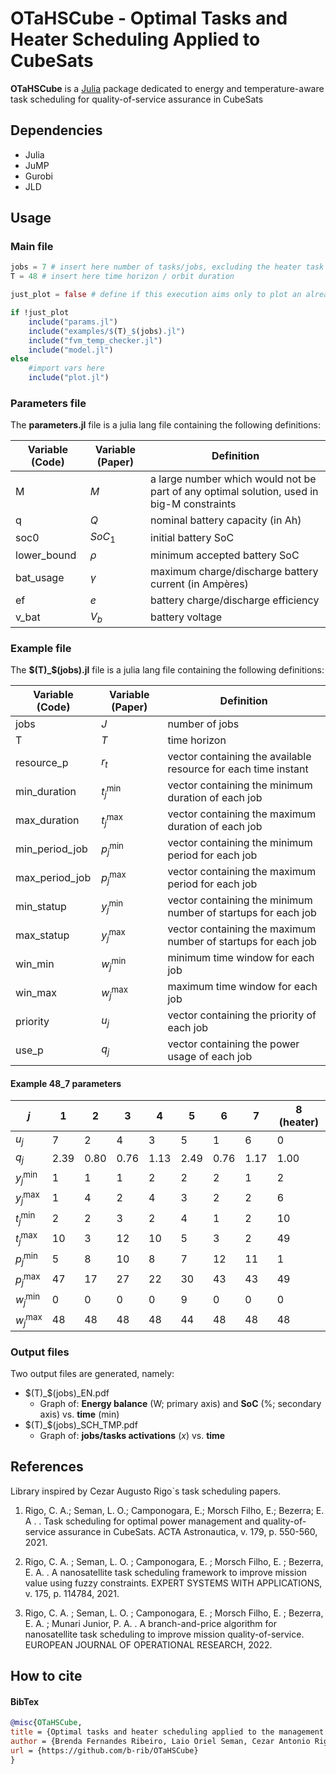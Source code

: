 # OTaHSCube - **O**ptimal **T**asks **a**nd **H**eater **S**cheduling Applied to **Cube**Sats


**OTaHSCube** is a [Julia](http://www.julialang.org/) package dedicated to energy and temperature-aware task scheduling for quality-of-service assurance in CubeSats
 
## Dependencies

* Julia
* JuMP
* Gurobi
* JLD

## Usage
### Main file
```julia
jobs = 7 # insert here number of tasks/jobs, excluding the heater task
T = 48 # insert here time horizon / orbit duration

just_plot = false # define if this execution aims only to plot an already obtained result

if !just_plot
    include("params.jl")
    include("examples/$(T)_$(jobs).jl")
    include("fvm_temp_checker.jl")
    include("model.jl")
else
    #import vars here
    include("plot.jl")
```
 
### Parameters file
The **parameters.jl** file is a julia lang file containing the following definitions:

| Variable (Code) 	| Variable (Paper)	| Definition		|
|-------------------|-------------------|-------------------|
| M 				| $M$				| a large number which would not be part of any optimal solution, used in big-M constraints
| q 				| $Q$				| nominal battery capacity (in Ah) 
| soc0		 		| $SoC_1$			| initial battery SoC
| lower_bound		| $\rho$			| minimum accepted battery SoC
| bat_usage 		| $\gamma$			| maximum charge/discharge battery current (in Ampères)
| ef 				| $e$				| battery charge/discharge efficiency
| v_bat 			| $V_b$				| battery voltage

### Example file
The **\$(T)_\$(jobs).jl** file is a julia lang file containing the following definitions:

| Variable (Code) 	| Variable (Paper)	| Definition		|
|-------------------|-------------------|-------------------|
| jobs 				| $J$				| number of jobs
| T 				| $T$				| time horizon
| resource_p 		| $r_t$				| vector containing the available resource for each time instant
| min_duration 		| $t_j^{\min}$		| vector containing the minimum duration of each job
| max_duration 		| $t_j^{\max}$		| vector containing the maximum duration of each job
| min_period_job 	| $p_j^{\min}$		| vector containing the minimum period for each job
| max_period_job 	| $p_j^{\max}$		| vector containing the maximum period for each job
| min_statup 		| $y_j^{\min}$		| vector containing the minimum number of startups for each job
| max_statup 		| $y_j^{\max}$		| vector containing the maximum number of startups for each job
| win_min 			| $w_j^{\min}$		| minimum time window for each job
| win_max 			| $w_j^{\max}$		| maximum time window for each job
| priority 			| $u_j$				| vector containing the priority of each job
| use_p 			| $q_j$				| vector containing the power usage of each job


#### Example **48_7** parameters
| $j$			| 1	 	| 2	 	| 3	 	| 4	 	| 5	 	| 6	 	| 7	 	| 8 \(heater\)	|
|---------------|-------|-------|-------|-------|-------|-------|-------|---------------|
| $u_j$			| 7	 	| 2	 	| 4	 	| 3	 	| 5	 	| 1	 	| 6	 	| 0				|
| $q_j$			| 2\.39 | 0\.80 | 0\.76 | 1\.13 | 2\.49 | 0\.76 | 1\.17 | 1\.00		 	|
| $y_j^{\min}$ 	| 1	 	| 1	 	| 1	 	| 2	 	| 2	 	| 2	 	| 1	 	| 2				|
| $y_j^{\max}$ 	| 1	 	| 4	 	| 2	 	| 4	 	| 3	 	| 2	 	| 2	 	| 6				|
| $t_j^{\min}$ 	| 2	 	| 2	 	| 3	 	| 2	 	| 4	 	| 1	 	| 2	 	| 10		   	|
| $t_j^{\max}$ 	| 10	| 3	 	| 12	| 10	| 5	 	| 3	 	| 2	 	| 49		   	|
| $p_j^{\min}$  | 5	 	| 8	 	| 10	| 8	 	| 7	 	| 12	| 11	| 1				|
| $p_j^{\max}$  | 47	| 17	| 27	| 22	| 30	| 43	| 43	| 49		   	|
| $w_j^{\min}$  | 0	 	| 0	 	| 0	 	| 0	 	| 9	 	| 0	 	| 0	 	| 0				|
| $w_j^{\max}$  | 48	| 48	| 48	| 48	| 44	| 48	| 48	| 48		   	|



### Output files
 
Two output files are generated, namely:
 
* \$(T)_\$(jobs)_EN.pdf
	+ Graph of: **Energy balance** (W; primary axis) and **SoC** (%; secondary axis) vs. **time** (min)
* \$(T)_\$(jobs)_SCH_TMP.pdf
	+ Graph of: **jobs/tasks activations** ($x$) vs. **time**


## References
Library inspired by Cezar Augusto Rigo`s task scheduling papers.
 
1. Rigo, C. A.; Seman, L. O.; Camponogara, E.; Morsch Filho, E.; Bezerra; E. A . .  Task scheduling for optimal power management and quality-of-service assurance in CubeSats. ACTA Astronautica, v. 179, p. 550-560, 2021. 
 
2. Rigo, C. A. ; Seman, L. O. ; Camponogara, E. ; Morsch Filho, E. ; Bezerra, E. A. . A nanosatellite task scheduling framework to improve mission value using fuzzy constraints. EXPERT SYSTEMS WITH APPLICATIONS, v. 175, p. 114784, 2021.
 
3. Rigo, C. A. ; Seman, L. O. ; Camponogara, E. ; Morsch Filho, E. ; Bezerra, E. A. ; Munari Junior, P. A. . A branch-and-price algorithm for nanosatellite task scheduling to improve mission quality-of-service. EUROPEAN JOURNAL OF OPERATIONAL RESEARCH, 2022.

## How to cite
#### BibTex
```bibtex
@misc{OTaHSCube,
title = {Optimal tasks and heater scheduling applied to the management of CubeSats battery lifespan},
author = {Brenda Fernandes Ribeiro, Laio Oriel Seman, Cezar Antonio Rigo, Eduardo Camponogara},
url = {https://github.com/b-rib/OTaHSCube}
}
```